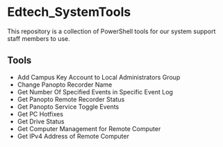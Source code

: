 # Edtech_SystemTools
This repository is a collection of PowerShell tools for our system support staff members to use.

## Tools

* Add Campus Key Account to Local Administrators Group
* Change Panopto Recorder Name
* Get Number Of Specified Events in Specific Event Log
* Get Panopto Remote Recorder Status
* Get Panopto Service Toggle Events
* Get PC Hotfixes
* Get Drive Status
* Get Computer Management for Remote Computer
* Get IPv4 Address of Remote Computer
